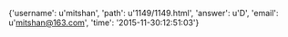 {'username': u'mitshan', 'path': u'1149/1149.html', 'answer': u'D', 'email': u'mitshan@163.com', 'time': '2015-11-30:12:51:03'}